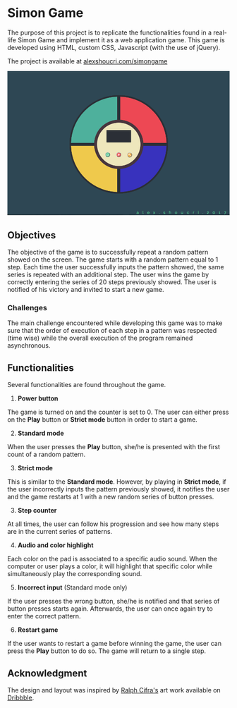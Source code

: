 # Simon Game
The purpose of this project is to replicate the functionalities found in a real-life Simon Game and implement it as a web application game.
This game is developed using HTML, custom CSS, Javascript (with the use of jQuery).

The project is available at [alexshoucri.com/simongame](http://alexshoucri.com/simongame)

![](header.png)

## Objectives
The objective of the game is to successfully repeat a random pattern showed on the screen. The game starts with a random pattern equal to 1 step. Each time the user successfully inputs the pattern showed, the same series is repeated with an additional step. The user wins the game by correctly entering the series of 20 steps previously showed. The user is notified of his victory and invited to start a new game.

### Challenges
The main challenge encountered while developing this game was to make sure that the order of execution of each step in a pattern was respected (time wise) while the overall execution of the program remained asynchronous.

## Functionalities
Several functionalities are found throughout the game.

1. **Power button**

The game is turned on and the counter is set to 0. The user can either press on the **Play** button or **Strict mode** button in order to start a game.

2. **Standard mode**

When the user presses the **Play** button, she/he is presented with the first count of a random pattern.

3. **Strict mode**

This is similar to the **Standard mode**. However, by playing in **Strict mode**, if the user incorrectly inputs the pattern previously showed, it notifies the user and the game restarts at 1 with a new random series of button presses.

3. **Step counter**

At all times, the user can follow his progression and see how many steps are in the current series of patterns.

4. **Audio and color highlight**

Each color on the pad is associated to a specific audio sound. When the computer or user plays a color, it will highlight that specific color while simultaneously play the corresponding sound.

5. **Incorrect input** (Standard mode only)

If the user presses the wrong button, she/he is notified and that series of button presses starts again. Afterwards, the user can once again try to enter the correct pattern.

6. **Restart game**

If the user wants to restart a game before winning the game, the user can press the **Play** button to do so. The game will return to a single step.

## Acknowledgment
The design and layout was inspired by [Ralph Cifra's](https://cdn.dribbble.com/users/380540/screenshots/1778330/simon.jpg) art work available on [Dribbble](https://dribbble.com/).
